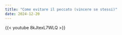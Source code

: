 ```yaml
---
title: "Come evitare il peccato (vincere se stessi)"
date: 2024-12-20
---
```


{{< youtube 8kJtexL7WLQ >}}
